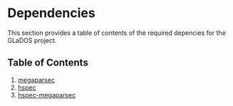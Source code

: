 # Dependencies

This section provides a table of contents of the required depencies for the GLaDOS project.

## Table of Contents

1. [megaparsec](megaparsec.md)
2. [hspec](hspec.md)
3. [hspec-megaparsec](hspec-megaparsec.md)
